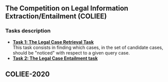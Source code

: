 ## The Competition on Legal Information Extraction/Entailment (COLIEE)

### Tasks description

- <ins>**Task 1: The Legal Case Retrieval Task**</ins>  
This task consists in finding which cases, in the set of candidate cases, should be "noticed" with respect to a given query case.
- <ins>**Task 2: The Legal Case Entailment task**</ins>  


## COLIEE-2020
